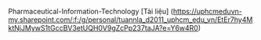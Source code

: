 Pharmaceutical-Information-Technology
[Tài liệu] (https://uphcmeduvn-my.sharepoint.com/:f:/g/personal/tuannla_d2011_uphcm_edu_vn/EtEr7hy4MktNjJMywS1tGccBV3etUQH0V9gZcPp237taJA?e=Y6w4R0)
